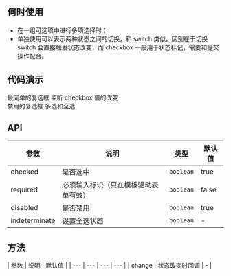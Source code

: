 ## 何时使用

* 在一组可选项中进行多项选择时；
* 单独使用可以表示两种状态之间的切换，和 switch 类似。区别在于切换 switch 会直接触发状态改变，而 checkbox 一般用于状态标记，需要和提交操作配合。

## 代码演示

<div class="grid-x grid-margin-x">
  <div class="medium-6 large-6 cell">
    <nt-example>
      <nt-example-showcase>
        <example-checkbox-basic></example-checkbox-basic>
      </nt-example-showcase>
      <nt-example-legend title="基本">最简单的复选框</nt-example-legend>
      <nt-example-code [code]="basicCode"></nt-example-code>
    </nt-example>
    <nt-example>
      <nt-example-showcase>
        <example-checkbox-change></example-checkbox-change>
      </nt-example-showcase>
      <nt-example-legend title="状态改变事件">监听 checkbox 值的改变</nt-example-legend>
      <nt-example-code [code]="changeCode"></nt-example-code>
    </nt-example>
  </div>
  <div class="medium-6 large-6 cell">
    <nt-example>
      <nt-example-showcase>
        <example-checkbox-disabled></example-checkbox-disabled>
      </nt-example-showcase>
      <nt-example-legend title="禁用">禁用的复选框</nt-example-legend>
      <nt-example-code [code]="disabledCode"></nt-example-code>
    </nt-example>
    <nt-example>
      <nt-example-showcase>
        <example-checkbox-all></example-checkbox-all>
      </nt-example-showcase>
      <nt-example-legend title="全选">多选和全选</nt-example-legend>
      <nt-example-code [code]="allCode"></nt-example-code>
    </nt-example>
  </div>
</div>

## API  

| 参数 | 说明 | 类型 | 默认值 |
| --- | --- | --- | --- |
| checked | 是否选中 | `boolean` | true |
| required | 必须输入标识（只在模板驱动表单有效） | `boolean` | false |
| disabled | 是否禁用 | `boolean` | true |
| indeterminate | 设置全选状态 | `boolean` | - |

## 方法  

| 参数 | 说明 | 默认值 |
| --- | --- | --- | --- |
| change | 状态改变时回调 | - |
